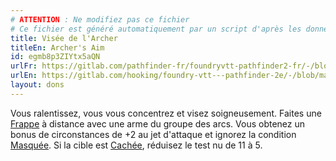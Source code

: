```yaml
---
# ATTENTION : Ne modifiez pas ce fichier
# Ce fichier est généré automatiquement par un script d'après les données du module Foundry VTT officiel et de sa traduction
title: Visée de l'Archer
titleEn: Archer's Aim
id: egmb8p3ZIYtx5aQN
urlFr: https://gitlab.com/pathfinder-fr/foundryvtt-pathfinder2-fr/-/blob/master/data/feats/egmb8p3ZIYtx5aQN.htm
urlEn: https://gitlab.com/hooking/foundry-vtt---pathfinder-2e/-/blob/master/packs/data/feats.db/archer-s-aim.json
layout: dons
---
```

Vous ralentissez, vous vous concentrez et visez soigneusement. Faites une [Frappe](../actions/frapper.md) à distance avec une arme du groupe des arcs. Vous obtenez un bonus de circonstances de +2 au jet d'attaque et ignorez la condition [Masquée](../conditions/masqué.md). Si la cible est [Cachée](../conditions/caché.md), réduisez le test nu de 11 à 5.

